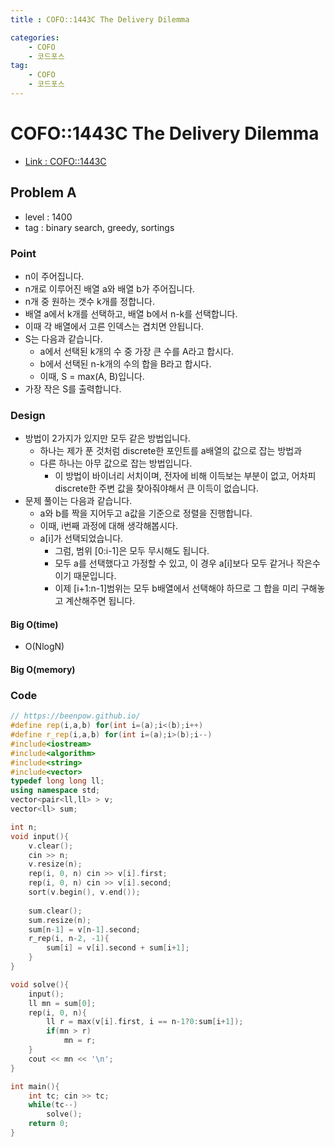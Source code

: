 ```yaml
---
title : COFO::1443C The Delivery Dilemma

categories:
    - COFO
    - 코드포스
tag:
    - COFO
    - 코드포스
---
```

# COFO::1443C The Delivery Dilemma
- [Link : COFO::1443C](https://codeforces.com/problemset/problem/1443/C)

## Problem A

- level : 1400
- tag : binary search, greedy, sortings

### Point
- n이 주어집니다.
- n개로 이루어진 배열 a와 배열 b가 주어집니다.
- n개 중 원하는 갯수 k개를 정합니다.
- 배열 a에서 k개를 선택하고, 배열 b에서 n-k를 선택합니다.
- 이때 각 배열에서 고른 인덱스는 겹치면 안됩니다.
- S는 다음과 같습니다.
  - a에서 선택된 k개의 수 중 가장 큰 수를 A라고 합시다.
  - b에서 선택된 n-k개의 수의 합을 B라고 합시다.
  - 이때, S = max(A, B)입니다.
- 가장 작은 S를 출력합니다.

### Design
- 방법이 2가지가 있지만 모두 같은 방법입니다.
  - 하나는 제가 푼 것처럼 discrete한 포인트를 a배열의 값으로 잡는 방법과
  - 다른 하나는 아무 값으로 잡는 방법입니다.
    - 이 방법이 바이너리 서치이며, 전자에 비해 이득보는 부분이 없고, 어차피 discrete한 주변 값을 찾아줘야해서 큰 이득이 없습니다.
- 문제 풀이는 다음과 같습니다.
  - a와 b를 짝을 지어두고 a값을 기준으로 정렬을 진행합니다.
  - 이때, i번째 과정에 대해 생각해봅시다.
  - a[i]가 선택되었습니다.
    - 그럼, 범위 [0:i-1]은 모두 무시해도 됩니다.
    - 모두 a를 선택했다고 가정할 수 있고, 이 경우 a[i]보다 모두 같거나 작은수이기 때문입니다.
    - 이제 [i+1:n-1]범위는 모두 b배열에서 선택해야 하므로 그 합을 미리 구해놓고 계산해주면 됩니다.

#### Big O(time)
- O(NlogN)

#### Big O(memory)

### Code

```cpp
// https://beenpow.github.io/
#define rep(i,a,b) for(int i=(a);i<(b);i++)
#define r_rep(i,a,b) for(int i=(a);i>(b);i--)
#include<iostream>
#include<algorithm>
#include<string>
#include<vector>
typedef long long ll;
using namespace std;
vector<pair<ll,ll> > v;
vector<ll> sum;

int n;
void input(){
    v.clear();
    cin >> n;
    v.resize(n);
    rep(i, 0, n) cin >> v[i].first;
    rep(i, 0, n) cin >> v[i].second;
    sort(v.begin(), v.end());
    
    sum.clear();
    sum.resize(n);
    sum[n-1] = v[n-1].second;
    r_rep(i, n-2, -1){
        sum[i] = v[i].second + sum[i+1];
    }
}

void solve(){
    input();
    ll mn = sum[0];
    rep(i, 0, n){
        ll r = max(v[i].first, i == n-1?0:sum[i+1]);
        if(mn > r)
            mn = r;
    }
    cout << mn << '\n';
}

int main(){
    int tc; cin >> tc;
    while(tc--)
        solve();
    return 0;
}
```
